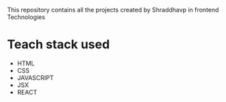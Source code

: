 This repository contains all the projects created by Shraddhavp in frontend Technologies 

# Teach stack used 

* HTML
* CSS
* JAVASCRIPT
* JSX
* REACT
